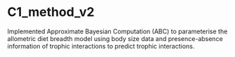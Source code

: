 # C1_method_v2


Implemented Approximate Bayesian Computation (ABC) to parameterise the allometric diet breadth model using body size data and presence-absence information of trophic interactions to predict trophic interactions.

